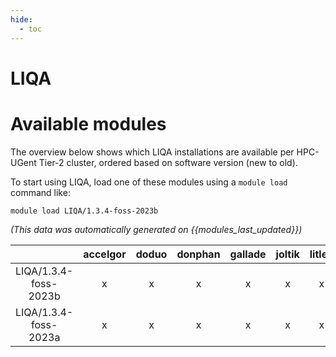 ```yaml
---
hide:
  - toc
---
```


LIQA
====

# Available modules


The overview below shows which LIQA installations are available per HPC-UGent Tier-2 cluster, ordered based on software version (new to old).

To start using LIQA, load one of these modules using a `module load` command like:

```shell
module load LIQA/1.3.4-foss-2023b
```

*(This data was automatically generated on {{modules_last_updated}})*

| |accelgor|doduo|donphan|gallade|joltik|litleo|shinx|
| :---: | :---: | :---: | :---: | :---: | :---: | :---: | :---: |
|LIQA/1.3.4-foss-2023b|x|x|x|x|x|x|x|
|LIQA/1.3.4-foss-2023a|x|x|x|x|x|x|x|
